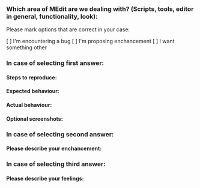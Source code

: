 ### Which area of MEdit are we dealing with? (Scripts, tools, editor in general, functionality, look):

Please mark options that are correct in your case:

[ ] I'm encountering a bug
[ ] I'm proposing enchancement
[ ] I want something other

### In case of selecting first answer:
#### Steps to reproduce:
#### Expected behaviour:
#### Actual behaviour:
#### Optional screenshots:

### In case of selecting second answer:
#### Please describe your enchancement:

### In case of selecting third answer:
#### Please describe your feelings:
